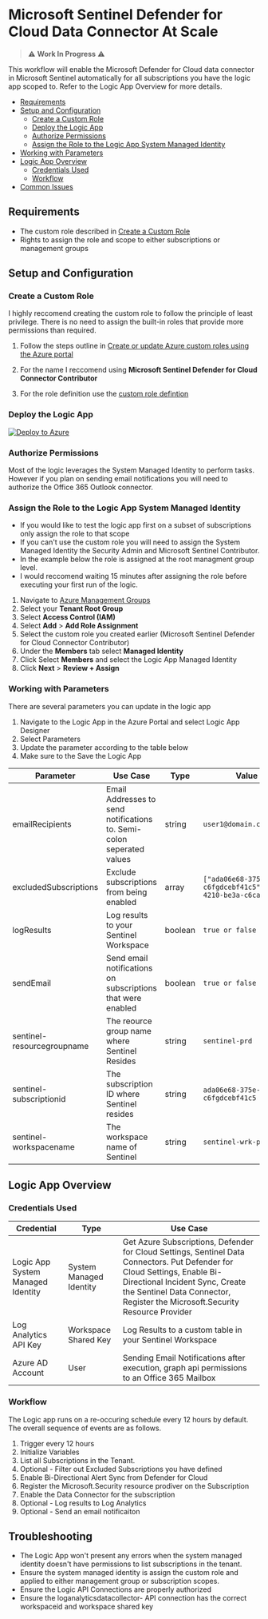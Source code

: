 
# Microsoft Sentinel Defender for Cloud Data Connector At Scale

> :warning: **Work In Progress** :warning: 

This workflow will enable the Microsoft Defender for Cloud data connector in Microsoft Sentinel automatically for all subscriptions you have the logic app scoped to. Refer to the Logic App Overview for more details.

- [Requirements](#requirements)
- [Setup and Configuration](#setup-and-configuration)
  - [Create a Custom Role](#create-a-custom-role)
  - [Deploy the Logic App](#deploy-the-logic-app)
  - [Authorize Permissions](#authorize-permissions)
  - [Assign the Role to the Logic App System Managed Identity](#assign-the-role-to-the-logic-app-system-managed-identity)
- [Working with Parameters](#working-with-parameters)
- [Logic App Overview](#logic-app-overview)
  -  [Credentials Used](#credentials-used)
  -  [Workflow](#workflow)
- [Common Issues](#common-issues)

## Requirements

- The custom role described in [Create a Custom Role](##create-a-custom-role)
- Rights to assign the role and scope to either subscriptions or management groups

## Setup and Configuration

### Create a Custom Role
I highly reccomend creating the custom role to follow the principle of least privilege. 
There is no need to assign the built-in roles that provide more permissions than required. 

1. Follow the steps outline in [Create or update Azure custom roles using the Azure portal](https://learn.microsoft.com/en-us/azure/role-based-access-control/custom-roles-portal#start-from-scratch)

3. For the name I reccomend using **Microsoft Sentinel Defender for Cloud Connector Contributor**

4. For the role definition use the [custom role defintion](https://github.com/seanstark/sentinel-tools/blob/main/enable-sentinel-mdfc-sub-con/custom-role.json)

### Deploy the Logic App

[![Deploy to Azure](https://aka.ms/deploytoazurebutton)](https://portal.azure.com/#create/Microsoft.Template/uri/https%3A%2F%2Fraw.githubusercontent.com%2Fseanstark%2Fsentinel-tools%2Fmain%2Fenable-sentinel-mdfc-sub-con%2Fazuredeploy.json)

### Authorize Permissions
Most of the logic leverages the System Managed Identity to perform tasks. However if you plan on sending email notifications you will need to authorize the Office 365 Outlook connector.

### Assign the Role to the Logic App System Managed Identity
- If you would like to test the logic app first on a subset of subscriptions only assign the role to that scope
- If you can't use the custom role you will need to assign the System Managed Identity the Security Admin and Microsoft Sentinel Contributor. 
- In the example below the role is assigned at the root managment group level. 
- I would reccomend waiting 15 minutes after assigning the role before executing your first run of the logic. 

1. Navigate to [Azure Management Groups](https://azmg.cmd.ms/)
2. Select your **Tenant Root Group**
3. Select **Access Control (IAM)**
4. Select **Add** > **Add Role Assignment**
5. Select the custom role you created earlier (Microsoft Sentinel Defender for Cloud Connector Contributor)
6. Under the **Members** tab select **Managed Identity**
7. Click Select **Members** and select the Logic App Managed Identity
8. Click **Next** > **Review + Assign**

### Working with Parameters

There are several parameters you can update in the logic app

1. Navigate to the Logic App in the Azure Portal and select Logic App Designer
2. Select Parameters
3. Update the parameter according to the table below
4. Make sure to the Save the Logic App

|  Parameter      |         Use Case             | Type |     Value Example            |
|----------------|-------------------------------|------| -----------------------------|
| emailRecipients | Email Addresses to send notifications to. Semi-colon seperated values | string | ``` user1@domain.com;dl@domain.com ``` |
| excludedSubscriptions | Exclude subscriptions from being enabled | array | ``` ["ada06e68-375e-4210-b43a-c6fgdcebf41c5","ada0dht8-375e-4210-be3a-c6cacebf41c5"] ``` |
| logResults | Log results to your Sentinel Workspace | boolean | ``` true or false ``` |
| sendEmail | Send email notifications on subscriptions that were enabled | boolean | ``` true or false ``` |
| sentinel-resourcegroupname | The reource group name where Sentinel Resides | string | ``` sentinel-prd ``` |
| sentinel-subscriptionid | The subscription ID where Sentinel resides | string | ``` ada06e68-375e-4210-b43a-c6fgdcebf41c5 ``` |
| sentinel-workspacename | The workspace name of Sentinel | string | ``` sentinel-wrk-prd ``` |

## Logic App Overview

### Credentials Used
|  Credential    |   Type       | Use Case    |
|----------------|--------------|-------------|
| Logic App System Managed Identity | System Managed Identity | Get Azure Subscriptions, Defender for Cloud Settings, Sentinel Data Connectors. Put Defender for Cloud Settings, Enable Bi-Directional Incident Sync, Create the Sentinel Data Connector, Register the Microsoft.Security Resource Provider
| Log Analytics API Key | Workspace Shared Key | Log Results to a custom table in your Sentinel Workspace |
| Azure AD Account | User | Sending Email Notifications after execution, graph api permissions to an Office 365 Mailbox |

### Workflow 

The Logic app runs on a re-occuring schedule every 12 hours by default. The overall sequence of events are as follows.

1. Trigger every 12 hours
2. Initialize Variables
3. List all Subscriptions in the Tenant.
4. Optional - Filter out Excluded Subscriptions you have defined
5. Enable Bi-Directional Alert Sync from Defender for Cloud
6. Register the Microsoft.Security resource prodiver on the Subscription
7. Enable the Data Connector for the subscription
8. Optional - Log results to Log Analytics
9. Optional - Send an email notificaiton 

## Troubleshooting

- The Logic App won't present any errors when the system managed identity doesn't have permissions to list subscriptions in the tenant.
- Ensure the system managed identity is assign the custom role and applied to either management group or subscription scopes.
- Ensure the Logic API Connections are properly authorized
- Ensure the loganalyticsdatacollector-<playbook-name> API connection has the correct workspaceid and workspace shared key


